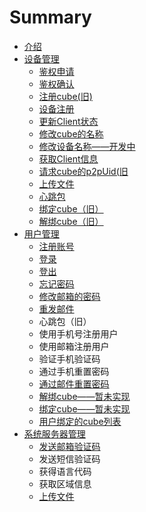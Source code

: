 # Summary

* [介绍](README.md)
* [设备管理](client.md)
  * [鉴权申请](client/authApply.md)
  * [鉴权确认](client/authConfirim.md)
  * [注册cube\(旧\)](client/cubeRegisterOld.md)
  * [设备注册](client/clientRegister.md)
  * [更新Client状态](client/updateClientStatu.md)
  * [修改cube的名称](client/updateCube.md)
  * [修改设备名称——开发中](client/updateClient.md)
  * [获取Client信息](client/getClientInfo.md)
  * [请求cube的p2pUid\(旧](client/getCubeP2pUidOld.md)
  * [上传文件](client/uploadFile.md)
  * [心跳包](client/heart.md)
  * [绑定cube（旧）](client/bindCubeOld.md)
  * [解绑cube（旧）](client/unbindCubeOld.md)
* [用户管理](account.md)
  * [注册账号](account/registerAccount.md)
  * [登录](account/login.md)
  * [登出](account/logout.md)
  * [忘记密码](account/wang-ji-mi-ma.md)
  * [修改邮箱的密码](account/updatePassword.md)
  * [重发邮件](account/zhong-fa-you-jian.md)
  * 心跳包（旧）
  * 使用手机号注册用户
  * 使用邮箱注册用户
  * 验证手机验证码
  * 通过手机重置密码
  * [通过邮件重置密码](account/tong-guo-you-jian-zhong-zhi-mi-ma.md)
  * [解绑cube——暂未实现](account/unbindCube.md)
  * [绑定cube——暂未实现](account/bindCube.md)
  * [用户绑定的cube列表](account/huo-qu-yong-hu-bang-ding-de-cube.md)
* [系统服务器管理](system.md)
  * [发送邮箱验证码](xi-tong-fu-wu-qi-guan-li/fa-song-you-xiang-yan-zheng-ma.md)
  * 发送短信验证码 
  * 获得语言代码
  * 获取区域信息
  * [上传文件](xi-tong-fu-wu-qi-guan-li/shang-chuan-wen-jian.md)

